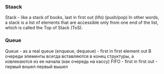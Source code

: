 ### Staack
Stack - like a stack of books, last in first out (lifo) (push/pop)
In other words, a stack is a list of elements that are accessible only from one end of the list, which is called the Top of Stack (ToS).

### Queue
Queue - as a real queue (enqueue, dequeue) - first in first element out
В очереди элементы всегда вставляются в конец структуры, а извлекаются из ее начала (как очередь на кассу) 
FIFO - first in first out - первый вошел первый вышел
